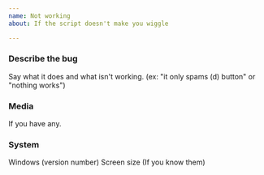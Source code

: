 ```yaml
---
name: Not working
about: If the script doesn't make you wiggle

---
```


### Describe the bug
Say what it does and what isn't working.
(ex: "it only spams (d) button" or "nothing works")

### Media
If you have any.

### System
Windows (version number)
Screen size
(If you know them)

